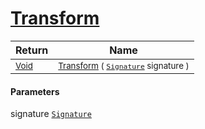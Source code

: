 # [Transform](./RelativeScale-100663815.md)



| Return | Name | 
| --- | --- | 
| <sub>[Void](https://docs.microsoft.com/en-us/dotnet/api/System.Void)</sub>| <sub>[Transform](./RelativeScale-100663815.md) ( [`Signature`](./../../../../Signature.md) signature )</sub>| <br>


#### Parameters
 signature  [`Signature`](./../../../../Signature.md)